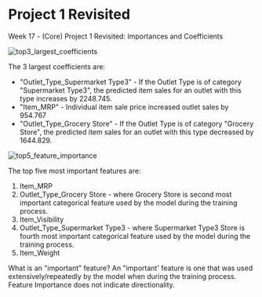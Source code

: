 # Project 1 Revisited
 Week 17 - (Core) Project 1 Revisited: Importances and Coefficients

![top3_largest_coefficients](https://github.com/RJKool/Project-1-Revisited/assets/123280849/e54409fb-db7d-4d68-9c5e-a63da3049c66)

The 3 largest coefficients are:
* "Outlet_Type_Supermarket Type3" - If the Outlet Type is of category "Supermarket Type3", the predicted item sales for an outlet with this type increases by 2248.745.
* "Item_MRP" - Individual item sale price increased outlet sales by 954.767
* "Outlet_Type_Grocery Store" - If the Outlet Type is of category "Grocery Store", the predicted item sales for an outlet with this type decreased by 1644.829.

![top5_feature_importance](https://github.com/RJKool/Project-1-Revisited/assets/123280849/59a1e584-8dad-4e33-b704-5361eee4bf17)

The top five most important features are:
1.  Item_MRP
2.  Outlet_Type_Grocery Store - where Grocery Store is second most important categorical feature used by the model during the training process.
3.  Item_Visibility
4.  Outlet_Type_Supermarket Type3 - where Supermarket Type3 Store is fourth most important categorical feature used by the model during the training process.
5.  Item_Weight

What is an "important" feature?
An "important' feature is one that was used extensively/repeatedly by the model when during the training process. Feature Importance does not indicate directionality.
